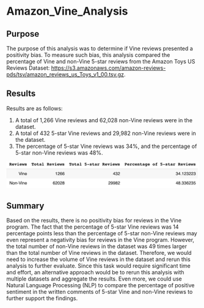 # Amazon_Vine_Analysis

## Purpose
The purpose of this analysis was to determine if Vine reviews presented a positivity bias. To measure such bias, this analysis compared the percentage of Vine and non-Vine 5-star reviews from the Amazon Toys US Reviews Dataset: https://s3.amazonaws.com/amazon-reviews-pds/tsv/amazon_reviews_us_Toys_v1_00.tsv.gz. 

## Results
Results are as follows: 
1. A total of 1,266 Vine reviews and 62,028 non-Vine reviews were in the dataset.
2. A total of 432 5-star Vine reviews and 29,982 non-Vine reviews were in the dataset. 
3. The percentage of 5-star Vine reviews was 34%, and the percentage of 5-star non-Vine reviews was 48%. 

![](results.png)

## Summary
Based on the results, there is no positivity bias for reviews in the Vine program. The fact that the percentage of 5-star Vine reviews was 14 percentage points less than the percentage of 5-star non-Vine reviews may even represent a negativity bias for reviews in the Vine program. However, the total number of non-Vine reviews in the dataset was 49 times larger than the total number of Vine reviews in the dataset. Therefore, we would need to increase the volume of Vine reviews in the dataset and rerun this analysis to further evaluate. Since this task would require significant time and effort, an alternative approach would be to rerun this analysis with multiple datasets and aggregate the results. Even more, we could use Natural Language Processing (NLP) to compare the percentage of positive sentiment in the written comments of 5-star Vine and non-Vine reviews to further support the findings. 

